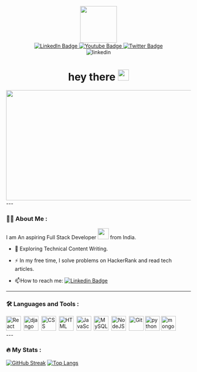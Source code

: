 <div id="header" align="center">
  <img src="https://media.giphy.com/media/M9gbBd9nbDrOTu1Mqx/giphy.gif" width="100"/>
  <div id="badges">
  <a href="https://www.linkedin.com/in/nandakumar-arjun/">
    <img src="https://img.shields.io/badge/LinkedIn-blue?style=for-the-badge&logo=linkedin&logoColor=white" alt="LinkedIn Badge"/>
  </a>
  <a href="your-youtube-URL">
    <img src="https://img.shields.io/badge/YouTube-red?style=for-the-badge&logo=youtube&logoColor=white" alt="Youtube Badge"/>
  </a>
  <a href="your-twitter-URL">
    <img src="https://img.shields.io/badge/Twitter-blue?style=for-the-badge&logo=twitter&logoColor=white" alt="Twitter Badge"/>
  </a>
</div>
  <img src="https://komarev.com/ghpvc/?username=your-Nandakumar7328&style=flat-square&color=blue" alt="linkedin"/>
  <h1>
  hey there
  <img src="https://media.giphy.com/media/hvRJCLFzcasrR4ia7z/giphy.gif" width="30px"/>
</h1>
  <div align="center">
  <img src="https://media.giphy.com/media/dWesBcTLavkZuG35MI/giphy.gif" width="600" height="300"/>
</div>
</div>
---

### :woman_technologist: About Me :
  I am An aspiring Full Stack Developer <img src="https://media.giphy.com/media/WUlplcMpOCEmTGBtBW/giphy.gif" width="30"> from India.
  
  - :seedling: Exploring Technical Content Writing.

  - :zap: In my free time, I solve problems on HackerRank and read tech articles.

  - :mailbox:How to reach me: [![Linkedin Badge](https://img.shields.io/badge/-kakbar-blue?style=flat&logo=Linkedin&logoColor=white)](https://www.linkedin.com/in/nandakumar-arjun/)
  
---

### :hammer_and_wrench: Languages and Tools :
<div>
  <img src="https://res.cloudinary.com/duv0mhzrm/image/upload/v1675161660/react_original_wordmark_logo_icon_146375_va56l8.png" title="React" alt="React" width="40" height="40"/>&nbsp;
   <img src="https://asset.cloudinary.com/duv0mhzrm/bab3a7a0e491c5dc78f177c0565220bc" title="Django" alt="django" width="40" height="40"/>&nbsp;
  <img src="https://res.cloudinary.com/duv0mhzrm/image/upload/v1675161660/css_ew0vfq.png"  title="CSS3" alt="CSS" width="40" height="40"/>&nbsp;
  <img src="https://res.cloudinary.com/duv0mhzrm/image/upload/v1675161660/javascript_1_lem1ox.png" title="HTML5" alt="HTML" width="40" height="40"/>&nbsp;
  <img src="https://res.cloudinary.com/duv0mhzrm/image/upload/v1675161726/file_type_js_official_icon_130509_u157po.png" title="JavaScript" alt="JavaScript" width="40" height="40"/>&nbsp;
  <img src="https://res.cloudinary.com/duv0mhzrm/image/upload/v1675161660/sqlite_logo_icon_170706_ps8xhn.png" title="MySQL"  alt="MySQL" width="40" height="40"/>&nbsp;
  <img src="https://res.cloudinary.com/duv0mhzrm/image/upload/v1675161660/nodejs_original_wordmark_logo_icon_146412_qm2vkh.png" title="NodeJS" alt="NodeJS" width="40" height="40"/>&nbsp;
  <img src="https://res.cloudinary.com/duv0mhzrm/image/upload/v1675161660/git_jcbbfq.png" title="Git" **alt="Git" width="40" height="40"/>
   <img src="https://res.cloudinary.com/duv0mhzrm/image/upload/v1675161660/python_vertical_logo_icon_168039_dpgwwf.png" title="python" **alt="python" width="40" height="40"/>
     <img src="https://res.cloudinary.com/duv0mhzrm/image/upload/v1675161660/mongodb_original_wordmark_logo_icon_146425_tnaq2o.png" title="mongodb" **alt="mongodb" width="40" height="40"/>
  
 
</div>
---

### :fire: My Stats :

[![GitHub Streak](http://github-readme-streak-stats.herokuapp.com?user=Nandakumar7328&theme=dark&background=000000)](https://git.io/streak-stats)
[![Top Langs](https://github-readme-stats.vercel.app/api/top-langs/?username=Nandakumar7328&layout=compact&theme=vision-friendly-dark)](https://github.com/anuraghazra/github-readme-stats)


